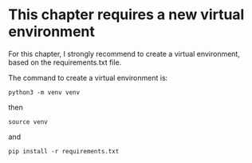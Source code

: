 # This chapter requires a new virtual environment

For this chapter, I strongly recommend to create a virtual environment, based on the requirements.txt file.

The command to create a virtual environment is:

```python3 -m venv venv``` 

then 

```source venv```

and 

```pip install -r requirements.txt```

